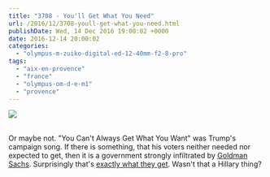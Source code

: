 ```yaml
---
title: "3708 - You'll Get What You Need"
url: /2016/12/3708-youll-get-what-you-need.html
publishDate: Wed, 14 Dec 2016 19:00:02 +0000
date: 2016-12-14 20:00:02
categories: 
  - "olympus-m-zuiko-digital-ed-12-40mm-f2-8-pro"
tags: 
  - "aix-en-provence"
  - "france"
  - "olympus-om-d-e-m1"
  - "provence"
---
```

<div class="container">
<div class="center"><a target="_blank" href="https://d25zfm9zpd7gm5.cloudfront.net/1200x1200/2016/20160625_175009_lr.jpg"><img class="webfeedsFeaturedVisual" src="https://d25zfm9zpd7gm5.cloudfront.net/0600x0600/2016/20160625_175009_lr.jpg" /></a></div>
</div>
<br />

Or maybe not. "You Can't Always Get What You Want" was Trump's campaign song. If there is something, that his voters neither needed nor expected to get, then it is a government strongly infiltrated by <a href="https://en.wikipedia.org/wiki/Goldman_Sachs" target="_blank">Goldman Sachs</a>. Surprisingly that's <a href="http://www.slate.com/articles/business/moneybox/2016/12/why_trump_keeps_hiring_goldman_sachs_bankers.html" target="_blank">exactly what they get</a>. Wasn't that a Hillary thing?

